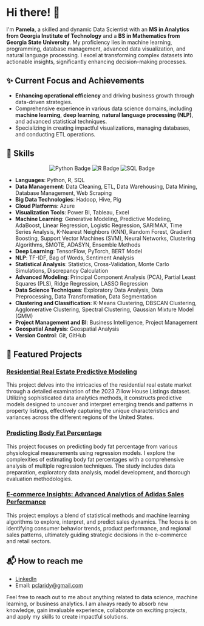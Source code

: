 # Hi there! 👋

I'm **Pamela**, a skilled and dynamic Data Scientist with an **MS in Analytics from Georgia Institute of Technology** and a **BS in Mathematics from Georgia State University**. My proficiency lies in machine learning, programming, database management, advanced data visualization, and natural language processing. I excel at transforming complex datasets into actionable insights, significantly enhancing decision-making processes.

## ✨ Current Focus and Achievements

- **Enhancing operational efficiency** and driving business growth through data-driven strategies.
- Comprehensive experience in various data science domains, including **machine learning**, **deep learning**, **natural language processing (NLP)**, and advanced statistical techniques.
- Specializing in creating impactful visualizations, managing databases, and conducting ETL operations.

## 🔧 Skills

<p align="center">
  <img src="https://img.shields.io/badge/Python-3776AB?style=for-the-badge&logo=python&logoColor=white" alt="Python Badge"/>
  <img src="https://img.shields.io/badge/R-276DC3?style=for-the-badge&logo=r&logoColor=white" alt="R Badge"/>
  <img src="https://img.shields.io/badge/SQL-4479A1?style=for-the-badge&logo=postgresql&logoColor=white" alt="SQL Badge"/>
</p>

- **Languages**: Python, R, SQL
- **Data Management**: Data Cleaning, ETL, Data Warehousing, Data Mining, Database Management, Web Scraping
- **Big Data Technologies**: Hadoop, Hive, Pig
- **Cloud Platforms**: Azure
- **Visualization Tools**: Power BI, Tableau, Excel
- **Machine Learning**: Generative Modeling, Predictive Modeling, AdaBoost, Linear Regression, Logistic Regression, SARIMAX, Time Series Analysis, K-Nearest Neighbors (KNN), Random Forest, Gradient Boosting, Support Vector Machines (SVM), Neural Networks, Clustering Algorithms, SMOTE, ADASYN, Ensemble Methods
- **Deep Learning**: TensorFlow, PyTorch, BERT Model
- **NLP**: TF-IDF, Bag of Words, Sentiment Analysis
- **Statistical Analysis**: Statistics, Cross-Validation, Monte Carlo Simulations, Discrepancy Calculation
- **Advanced Modeling**: Principal Component Analysis (PCA), Partial Least Squares (PLS), Ridge Regression, LASSO Regression
- **Data Science Techniques**: Exploratory Data Analysis, Data Preprocessing, Data Transformation, Data Segmentation
- **Clustering and Classification**: K-Means Clustering, DBSCAN Clustering, Agglomerative Clustering, Spectral Clustering, Gaussian Mixture Model (GMM)
- **Project Management and BI**: Business Intelligence, Project Management
- **Geospatial Analysis**: Geospatial Analysis
- **Version Control**: Git, GitHub

## 🌟 Featured Projects

### [Residential Real Estate Predictive Modeling](https://github.com/pclaridy/USRealEstateTrends)
This project delves into the intricacies of the residential real estate market through a detailed examination of the 2023 Zillow House Listings dataset. Utilizing sophisticated data analytics methods, it constructs predictive models designed to uncover and interpret emerging trends and patterns in property listings, effectively capturing the unique characteristics and variances across the different regions of the United States.

### [Predicting Body Fat Percentage](https://github.com/pclaridy/body-fat-predictive-analytics)
This project focuses on predicting body fat percentage from various physiological measurements using regression models. I explore the complexities of estimating body fat percentages with a comprehensive analysis of multiple regression techniques. The study includes data preparation, exploratory data analysis, model development, and thorough evaluation methodologies.

### [E-commerce Insights: Advanced Analytics of Adidas Sales Performance](https://github.com/pclaridy/adidas-us-sales-predictive-analytics)
This project employs a blend of statistical methods and machine learning algorithms to explore, interpret, and predict sales dynamics. The focus is on identifying consumer behavior trends, product performance, and regional sales patterns, ultimately guiding strategic decisions in the e-commerce and retail sectors.

## 📬 How to reach me

- [LinkedIn](https://www.linkedin.com/in/pamelaclaridy/)
- Email: [pclaridy@gmail.com](mailto:pclaridy@gmail.com)

Feel free to reach out to me about anything related to data science, machine learning, or business analytics. I am always ready to absorb new knowledge, gain invaluable experience, collaborate on exciting projects, and apply my skills to create impactful solutions.
